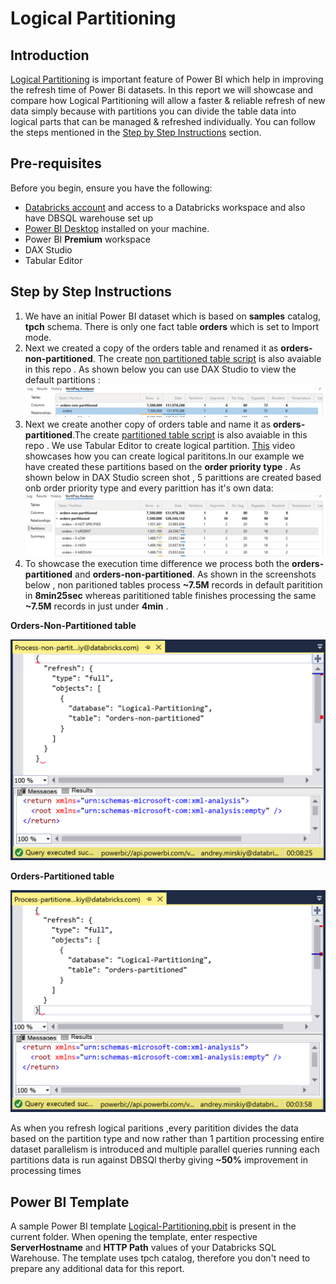 # Logical Partitioning
## Introduction
[Logical Partitioning](https://learn.microsoft.com/en-us/analysis-services/tabular-models/create-and-manage-tabular-model-partitions?view=asallproducts-allversions) is important feature of Power BI which help in improving the refresh time of Power Bi datasets. In this report we will showcase and compare how Logical Partitioning will allow a faster & reliable refresh of new data simply because with partitions you can divide the table data into logical parts that can be managed & refreshed individually. You can follow the steps mentioned in the [Step by Step Instructions](#step-by-step-instructions) section.

## Pre-requisites

Before you begin, ensure you have the following:

- [Databricks account](https://databricks.com/) and access to a Databricks workspace and also have DBSQL warehouse set up 
- [Power BI Desktop](https://powerbi.microsoft.com/desktop/) installed on your machine.
- Power BI **Premium** workspace
- DAX Studio
- Tabular Editor
  
## Step by Step Instructions
1. We have an initial Power BI dataset which is based on **samples** catalog, **tpch** schema. There is only one fact table **orders** which is set to Import mode.
2. Next we created a copy of the orders table and renamed it as **orders-non-partitioned**. The create [non partitioned table script](./Create-non-partitioned-table.xmla) is also avaiable in this repo . As shown below you can use DAX Studio to view the default partitions :![Data Source Connection](./images/Nonpartitioned.png)
3. Next we create another copy of orders table and name it as **orders-partitioned**.The create [partitioned table script](./Create-partitioned-table.xmla) is also avaiable in this repo . We use Tabular Editor to create logical partition. [This](https://www.youtube.com/watch?v=6CRqdsLjHNA) video showcases how you can create logical parititons.In our example we have created these partitions based on the **order priority type** . As shown below in DAX Studio screen shot , 5 parittions are created based onb order priority type and every parittion has it's own data:
![Data Source Connection](./images/Partitioned.png)
4. To showcase the execution time difference we process both the **orders-partitioned** and **orders-non-partitioned**. As shown in the screenshots below , non paritioned tables process **~7.5M** records in default paritition in **8min25sec** whereas parititioned table finishes processing the same **~7.5M** records in just under **4min** . 
   
**Orders-Non-Partitioned table**

![Data Source Connection](./images/03.png)

**Orders-Partitioned table**

![Data Source Connection](./images/04.png)

As when you refresh logical paritions ,every paritition divides the data based on the partition type and now rather than 1 partition processing entire dataset parallelism is introduced and multiple parallel queries running each partitions data is run against DBSQl therby giving **~50%** improvement in processing times

## Power BI Template 

A sample Power BI template [Logical-Partitioning.pbit](./Logical-Partitioning.pbit) is present in the current folder. When opening the template, enter respective **ServerHostname** and **HTTP Path** values of your Databricks SQL Warehouse. The template uses tpch catalog, therefore you don't need to prepare any additional data for this report.
